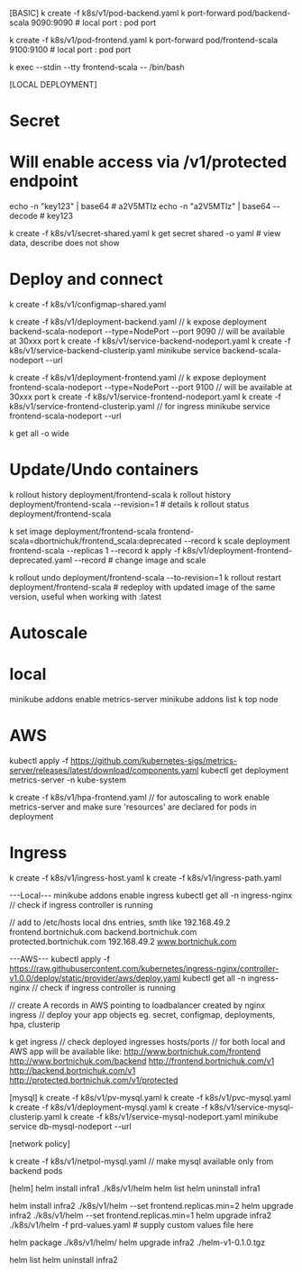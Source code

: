 
[BASIC]
k create -f k8s/v1/pod-backend.yaml
k port-forward pod/backend-scala 9090:9090  # local port : pod port

k create -f k8s/v1/pod-frontend.yaml
k port-forward pod/frontend-scala 9100:9100  # local port : pod port

k exec --stdin --tty frontend-scala -- /bin/bash

[LOCAL DEPLOYMENT]
# Secret
# Will enable access via /v1/protected endpoint
echo -n "key123" | base64 # a2V5MTIz
echo -n "a2V5MTIz" | base64 --decode # key123

k create -f k8s/v1/secret-shared.yaml
k get secret shared -o yaml # view data, describe does not show

# Deploy and connect

k create -f k8s/v1/configmap-shared.yaml

k create -f k8s/v1/deployment-backend.yaml
// k expose deployment backend-scala-nodeport --type=NodePort --port 9090 // will be available at 30xxx port
k create -f k8s/v1/service-backend-nodeport.yaml
k create -f k8s/v1/service-backend-clusterip.yaml
minikube service backend-scala-nodeport --url

k create -f k8s/v1/deployment-frontend.yaml
// k expose deployment frontend-scala-nodeport --type=NodePort --port 9100 // will be available at 30xxx port
k create -f k8s/v1/service-frontend-nodeport.yaml
k create -f k8s/v1/service-frontend-clusterip.yaml // for ingress
minikube service frontend-scala-nodeport --url


k get all -o wide

# Update/Undo containers
k rollout history deployment/frontend-scala
k rollout history deployment/frontend-scala --revision=1 # details
k rollout status deployment/frontend-scala

k set image deployment/frontend-scala frontend-scala=dbortnichuk/frontend_scala:deprecated --record
k scale deployment frontend-scala --replicas 1 --record
k apply -f k8s/v1/deployment-frontend-deprecated.yaml --record  # change image and scale

k rollout undo deployment/frontend-scala --to-revision=1
k rollout restart deployment/frontend-scala # redeploy with updated image of the same version, useful when working with :latest

# Autoscale
# local
minikube addons enable metrics-server
minikube addons list
k top node

# AWS
kubectl apply -f https://github.com/kubernetes-sigs/metrics-server/releases/latest/download/components.yaml
kubectl get deployment metrics-server -n kube-system

k create -f k8s/v1/hpa-frontend.yaml //  for autoscaling to work enable metrics-server and make sure 'resources' are declared for pods in deployment


# Ingress
k create -f k8s/v1/ingress-host.yaml
k create -f k8s/v1/ingress-path.yaml

---Local---
minikube addons enable ingress
kubectl get all -n ingress-nginx // check if ingress controller is running

// add to /etc/hosts local dns entries, smth like
192.168.49.2    frontend.bortnichuk.com backend.bortnichuk.com protected.bortnichuk.com
192.168.49.2    www.bortnichuk.com

---AWS---
kubectl apply -f https://raw.githubusercontent.com/kubernetes/ingress-nginx/controller-v1.0.0/deploy/static/provider/aws/deploy.yaml
kubectl get all -n ingress-nginx // check if ingress controller is running

// create A records in AWS pointing to loadbalancer created by nginx ingress
// deploy your app objects eg. secret, configmap, deployments, hpa, clusterip

k get ingress // check deployed ingresses hosts/ports
// for both local and AWS app will be available like:
http://www.bortnichuk.com/frontend
http://www.bortnichuk.com/backend
http://frontend.bortnichuk.com/v1
http://backend.bortnichuk.com/v1
http://protected.bortnichuk.com/v1/protected

[mysql]
k create -f k8s/v1/pv-mysql.yaml
k create -f k8s/v1/pvc-mysql.yaml
k create -f k8s/v1/deployment-mysql.yaml
k create -f k8s/v1/service-mysql-clusterip.yaml
k create -f k8s/v1/service-mysql-nodeport.yaml
minikube service db-mysql-nodeport --url

[network policy]



k create -f k8s/v1/netpol-mysql.yaml // make mysql available only from backend pods

[helm]
helm install infra1 ./k8s/v1/helm
helm list
helm uninstall infra1

helm install infra2 ./k8s/v1/helm --set frontend.replicas.min=2
helm upgrade infra2 ./k8s/v1/helm --set frontend.replicas.min=1
helm upgrade infra2 ./k8s/v1/helm -f prd-values.yaml # supply custom values file here

helm package ./k8s/v1/helm/
helm upgrade infra2 ./helm-v1-0.1.0.tgz

helm list
helm uninstall infra2







